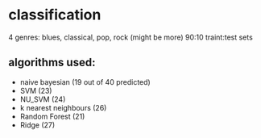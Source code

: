 # classification

4 genres: blues, classical, pop, rock (might be more)
90:10 traint:test sets

## algorithms used:
* naive bayesian (19 out of 40 predicted)
* SVM (23)
* NU_SVM (24)
* k nearest neighbours (26)
* Random Forest (21)
* Ridge (27)
